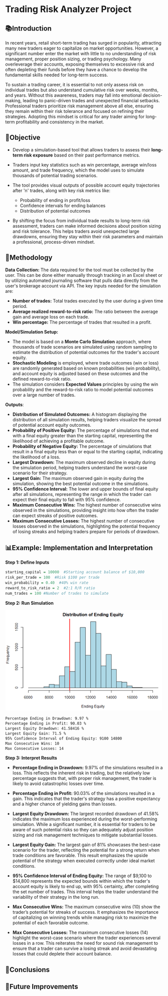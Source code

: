 # Trading Risk Analyzer Project

## 📚Introduction
In recent years, retail short-term trading has surged in popularity, attracting many new traders eager to capitalize on market opportunities. However, a significant number enter the market with little to no understanding of risk management, proper position sizing, or trading psychology. Many overleverage their accounts, exposing themselves to excessive risk and often depleting their funds before they have a chance to develop the fundamental skills needed for long-term success.

To sustain a trading career, it is essential to not only assess risk on individual trades but also understand cumulative risk over weeks, months, and years. Without this awareness, traders may fall into emotional decision-making, leading to panic-driven trades and unexpected financial setbacks. Professional traders prioritize risk management above all else, ensuring they remain within their risk tolerance and focused on refining their strategies. Adopting this mindset is critical for any trader aiming for long-term profitability and consistency in the market.

## 🎯Objective
- Develop a simulation-based tool that allows traders to assess their **long-term risk exposure** based on their past performance metrics.

- Traders input key statistics such as win percentage, average win/loss amount, and trade frequency, which the model uses to simulate thousands of potential trading scenarios.

- The tool provides visual outputs of possible account equity trajectories after 'n' trades, along with key risk metrics like:
  - Probability of ending in profit/loss
  - Confidence intervals for ending balances
  - Distribution of potential outcomes

- By shifting the focus from individual trade results to long-term risk assessment, traders can make informed decisions about position sizing and risk tolerance. This helps traders avoid unexpected large drawdowns, ensuring they stay within their risk parameters and maintain a professional, process-driven mindset.

## 🧪Methodology
**Data Collection:** The data required for the tool must be collected by the user. This can be done either manually through tracking in an Excel sheet or by utilizing automated journaling software that pulls data directly from the user's brokerage account via API. The key inputs needed for the simulation are:
  - **Number of trades:** Total trades executed by the user during a given time period.
  - **Average realized reward-to-risk ratio:** The ratio between the average gain and average loss on each trade.
  - **Win percentage:** The percentage of trades that resulted in a profit.
 
**Model/Simulation Setup:**
- The model is based on a **Monte Carlo Simulation** approach, where thousands of trade scenarios are simulated using random sampling to estimate the distribution of potential outcomes for the trader's account equity.
- **Stochastic Modeling** is employed, where trade outcomes (win or loss) are randomly generated based on known probabilities (win probability), and account equity is adjusted based on these outcomes and the defined reward-to-risk ratio.
- The simulation considers **Expected Values** principles by using the win probability and the reward-to-risk ratio to model potential outcomes over a large number of trades.

**Outputs**:
- **Distribution of Simulated Outcomes:** A histogram displaying the distribution of all simulation results, helping traders visualize the spread of potential account equity outcomes.
- **Probability of Positive Equity:** The percentage of simulations that end with a final equity greater than the starting capital, representing the likelihood of achieving a profitable outcome.
- **Probability of Negative Equity:** The percentage of simulations that result in a final equity less than or equal to the starting capital, indicating the likelihood of a loss.
- **Largest Drawdown:** The maximum observed decline in equity during the simulation period, helping traders understand the worst-case scenario for their strategy.
- **Largest Gain:** The maximum observed gain in equity during the simulation, showing the best potential outcome in the simulations.
- **95% Confidence Interval:** The lower and upper bounds of final equity after all simulations, representing the range in which the trader can expect their final equity to fall with 95% confidence.
- **Maximum Consecutive Wins:** The highest number of consecutive wins observed in the simulations, providing insight into how often the trader can expect streaks of positive outcomes.
- **Maximum Consecutive Losses:** The highest number of consecutive losses observed in the simulations, highlighting the potential frequency of losing streaks and helping traders prepare for periods of drawdown.

## 📊Example: Implementation and Interpretation
**Step 1: Define Inputs**
```r
starting_capital = 10000  #Starting account balance of $10,000
risk_per_trade = 100  #Risk $100 per trade
win_probability = 0.40  #40% win rate
reward_to_risk_ratio = 2  #2:1 R/R ratio
num_trades = 100 #Number of trades to simulate
```

**Step 2: Run Simulation**

<img src="assets/Picture8.PNG" alt="Figure 1" width="500">

```text
Percentage Ending in Drawdown: 9.97 %
Percentage Ending in Profit: 90.03 %
Largest Equity Drawdown: 41.58416 %
Largest Equity Gain: 71.5 %
95% Confidence Interval of Ending Equity: 9100 14800 
Max Consecutive Wins: 10 
Max Consecutive Losses: 14
```

**Step 3: Interpret Results**
- **Percentage Ending in Drawdown:** 9.97% of the simulations resulted in a loss. This reflects the inherent risk in trading, but the relatively low percentage suggests that, with proper risk management, the trader is likely to avoid catastrophic losses over time.

- **Percentage Ending in Profit:** 90.03% of the simulations resulted in a gain. This indicates that the trader's strategy has a positive expectancy and a higher chance of yielding gains than losses.

- **Largest Equity Drawdown:** The largest recorded drawdown of 41.58% indicates the maximum loss experienced during the worst-performing simulation. While a significant number, it is essential for traders to be aware of such potential risks so they can adequately adjust position sizing and risk management techniques to mitigate substantial losses.

- **Largest Equity Gain:** The largest gain of 81% showcases the best-case scenario for the trader, reflecting the potential for a strong return when trade conditions are favorable. This result emphasizes the upside potential of the strategy when executed correctly under ideal market conditions.

- **95% Confidence Interval of Ending Equity:** The range of $9,100 to $14,800 represents the expected bounds within which the trader's account equity is likely to end up, with 95% certainty, after completing the set number of trades. This interval helps the trader understand the variability of their strategy in the long run.

- **Max Consecutive Wins:** The maximum consecutive wins (10) show the trader’s potential for streaks of success. It emphasizes the importance of capitalizing on winning trends while managing risk to maximize the potential of each favorable outcome.

- **Max Consecutive Losses:** The maximum consecutive losses (14) highlight the worst-case scenario where the trader experiences several losses in a row. This reiterates the need for sound risk management to ensure that a trader can survive a losing streak and avoid devastating losses that could deplete their account balance.

## 📝Conclusions

## 🚀Future Improvements
